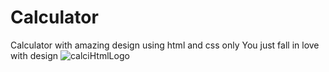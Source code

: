 # Calculator
Calculator with amazing design using html and css only You just fall in love with design
![calciHtmlLogo](https://github.com/jayavardhan29003.png)
